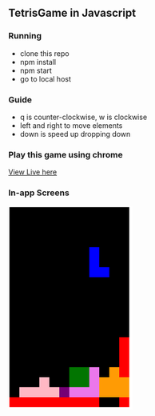 

## TetrisGame in Javascript

### Running
* clone this repo
* npm install 
* npm start
* go to local host

### Guide
* q is counter-clockwise, w is clockwise
* left and right to move elements
* down is speed up dropping down 

### Play this game using chrome 
[View Live here](https://xinyu-tertrisgame.herokuapp.com/)


### In-app Screens
![Seach key words](public/start.png)
